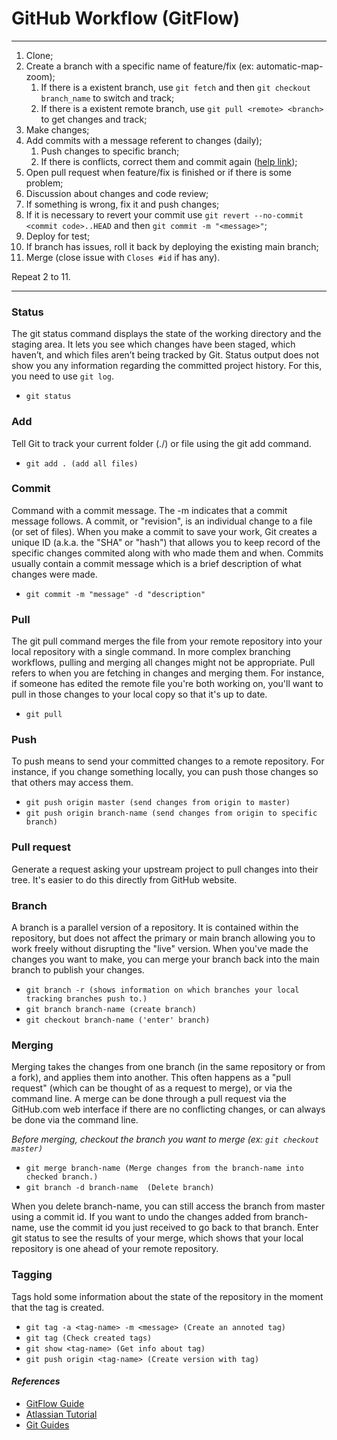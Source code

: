 # GitHub Workflow (GitFlow)

---

1. Clone;
1. Create a branch with a specific name of feature/fix (ex: automatic-map-zoom);
   1. If there is a existent branch, use `git fetch` and then `git checkout branch_name` to switch and track;
   1. If there is a existent remote branch, use `git pull <remote> <branch>` to get changes and track;
1. Make changes;
1. Add commits with a message referent to changes (daily);
   1. Push changes to specific branch;
   1. If there is conflicts, correct them and commit again ([help link](https://docs.github.com/pt/free-pro-team@latest/github/collaborating-with-issues-and-pull-requests/resolving-a-merge-conflict-using-the-command-line));
1. Open pull request when feature/fix is finished or if there is some problem;
1. Discussion about changes and code review;
1. If something is wrong, fix it and push changes;
1. If it is necessary to revert your commit use `git revert --no-commit <commit code>..HEAD` and then `git commit -m "<message>"`;
1. Deploy for test;
1. If branch has issues, roll it back by deploying the existing main branch;
1. Merge (close issue with `Closes #id` if has any).

Repeat 2 to 11.

---

### Status
The git status command displays the state of the working directory and the staging area. It lets you see which changes have been staged, which haven’t, and which files aren’t being tracked by Git. Status output does not show you any information regarding the committed project history. For this, you need to use `git log`.

- `git status`

### Add
Tell Git to track your current folder (./) or file using the git add command.

- `git add . (add all files)`

### Commit
Command with a commit message. The -m indicates that a commit message follows. A commit, or "revision", is an individual change to a file (or set of files). When you make a commit to save your work, Git creates a unique ID (a.k.a. the "SHA" or "hash") that allows you to keep record of the specific changes commited along with who made them and when. Commits usually contain a commit message which is a brief description of what changes were made.

- `git commit -m "message" -d "description"`

### Pull
The git pull command merges the file from your remote repository into your local repository with a single command. In more complex branching workflows, pulling and merging all changes might not be appropriate. Pull refers to when you are fetching in changes and merging them. For instance, if someone has edited the remote file you're both working on, you'll want to pull in those changes to your local copy so that it's up to date.

- `git pull`

### Push
To push means to send your committed changes to a remote repository. For instance, if you change something locally, you can push those changes so that others may access them.

- `git push origin master (send changes from origin to master)`
- `git push origin branch-name (send changes from origin to specific branch)`

### Pull request
Generate a request asking your upstream project to pull changes into their tree. It's easier to do this directly from GitHub website.

### Branch
A branch is a parallel version of a repository. It is contained within the repository, but does not affect the primary or main branch allowing you to work freely without disrupting the "live" version. When you've made the changes you want to make, you can merge your branch back into the main branch to publish your changes.

- `git branch -r (shows information on which branches your local tracking branches push to.)`
- `git branch branch-name (create branch)`
- `git checkout branch-name ('enter' branch)`

### Merging
Merging takes the changes from one branch (in the same repository or from a fork), and applies them into another. This often happens as a "pull request" (which can be thought of as a request to merge), or via the command line. A merge can be done through a pull request via the GitHub.com web interface if there are no conflicting changes, or can always be done via the command line.

*Before merging, checkout the branch you want to merge (ex: `git checkout master)`*
- `git merge branch-name (Merge changes from the branch-name into checked branch.)`
- `git branch -d branch-name  (Delete branch)`

When you delete branch-name, you can still access the branch from master using a commit id. If you want to undo the changes added from branch-name, use the commit id you just received to go back to that branch. Enter git status to see the results of your merge, which shows that your local repository is one ahead of your remote repository.

### Tagging
Tags hold some information about the state of the repository in the moment that the tag is created.

- `git tag -a <tag-name> -m <message> (Create an annoted tag)`
- `git tag (Check created tags)`
- `git show <tag-name> (Get info about tag)`
- `git push origin <tag-name> (Create version with tag)`

#### *References*
- [GitFlow Guide](https://guides.github.com/introduction/flow/)
- [Atlassian Tutorial](https://www.atlassian.com/git/tutorials)
- [Git Guides](https://github.com/git-guides/)
